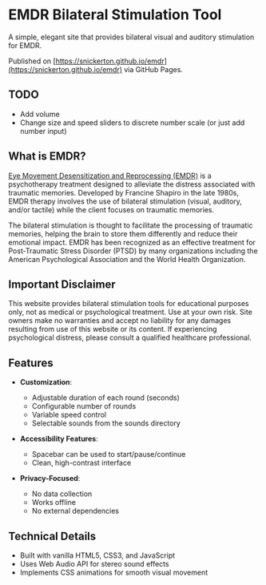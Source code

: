 # EMDR Bilateral Stimulation Tool

A simple, elegant site that provides bilateral visual and auditory stimulation for EMDR.

Published on [https://snickerton.github.io/emdr](https://snickerton.github.io/emdr) via GitHub Pages.

## TODO
- Add volume
- Change size and speed sliders to discrete number scale (or just add number input)
  
## What is EMDR?

[Eye Movement Desensitization and Reprocessing (EMDR)](https://en.wikipedia.org/wiki/Eye_movement_desensitization_and_reprocessing) is a psychotherapy treatment designed to alleviate the distress associated with traumatic memories. Developed by Francine Shapiro in the late 1980s, EMDR therapy involves the use of bilateral stimulation (visual, auditory, and/or tactile) while the client focuses on traumatic memories.

The bilateral stimulation is thought to facilitate the processing of traumatic memories, helping the brain to store them differently and reduce their emotional impact. EMDR has been recognized as an effective treatment for Post-Traumatic Stress Disorder (PTSD) by many organizations including the American Psychological Association and the World Health Organization.

## Important Disclaimer
This website provides bilateral stimulation tools for educational purposes only, not as medical or psychological treatment. Use at your own risk. Site owners make no warranties and accept no liability for any damages resulting from use of this website or its content. If experiencing psychological distress, please consult a qualified healthcare professional.

## Features

- **Customization**:
  - Adjustable duration of each round (seconds)
  - Configurable number of rounds
  - Variable speed control
  - Selectable sounds from the sounds directory

- **Accessibility Features**:
  - Spacebar can be used to start/pause/continue
  - Clean, high-contrast interface
- **Privacy-Focused**:
  - No data collection
  - Works offline
  - No external dependencies

## Technical Details

- Built with vanilla HTML5, CSS3, and JavaScript
- Uses Web Audio API for stereo sound effects
- Implements CSS animations for smooth visual movement
